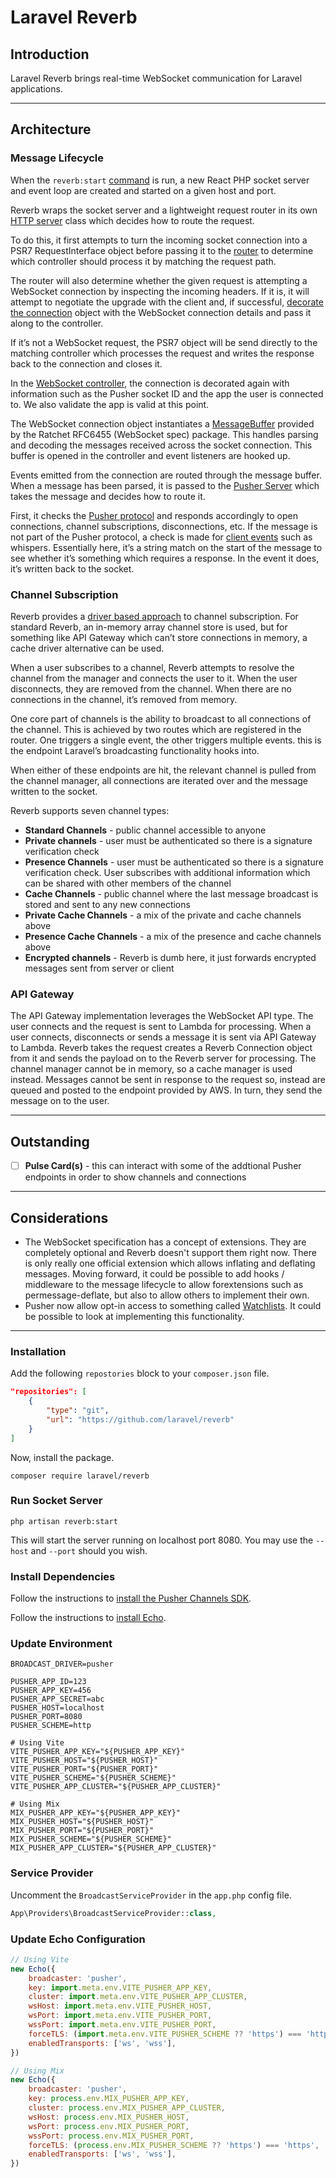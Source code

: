 # Laravel Reverb

## Introduction

Laravel Reverb brings real-time WebSocket communication for Laravel applications.

_____

## Architecture

### Message Lifecycle
When the `reverb:start` [command](https://github.com/laravel/reverb/blob/main/src/Servers/Reverb/Console/Commands/StartServer.php) is run, a new React PHP socket server and event loop are created and started on a given host and port.

Reverb wraps the socket server and a lightweight request router in its own [HTTP server](https://github.com/laravel/reverb/blob/main/src/Http/Server.php) class which decides how to route the request.

To do this, it first attempts to turn the incoming socket connection into a PSR7 RequestInterface object before passing it to the [router](https://github.com/laravel/reverb/blob/main/src/Http/Router.php) to determine which controller should process it by matching the request path.

The router will also determine whether the given request is attempting a WebSocket connection by inspecting the incoming headers. If it is, it will attempt to negotiate the upgrade with the client and, if successful, [decorate the connection](https://github.com/laravel/reverb/blob/main/src/WebSockets/WsConnection.php) object with the WebSocket connection details and pass it along to the controller.

If it’s not a WebSocket request, the PSR7 object will be send directly to the matching controller which processes the request and writes the response back to the connection and closes it.

In the [WebSocket controller](https://github.com/laravel/reverb/blob/main/src/Servers/Reverb/Controller.php), the connection is decorated again with information such as the Pusher socket ID and the app the user is connected to. We also validate the app is valid at this point.

The WebSocket connection object instantiates a [MessageBuffer](https://github.com/ratchetphp/RFC6455/blob/master/src/Messaging/MessageBuffer.php) provided by the Ratchet RFC6455 (WebSocket spec) package. This handles parsing and decoding the messages received across the socket connection. This buffer is opened in the controller and event listeners are hooked up. 

Events emitted from the connection are routed through the message buffer. When a message has been parsed, it is passed to the [Pusher Server](https://github.com/laravel/reverb/blob/main/src/Pusher/Server.php) which takes the message and decides how to route it.

First, it checks the [Pusher protocol](https://github.com/laravel/reverb/blob/main/src/Pusher/Event.php) and responds accordingly to open connections, channel subscriptions, disconnections, etc. If the message is not part of the Pusher protocol, a check is made for [client events](https://github.com/laravel/reverb/blob/main/src/ClientEvent.php) such as whispers. Essentially here, it’s a string match on the start of the message to see whether it’s something which requires a response. In the event it does, it’s written back to the socket.

### Channel Subscription
Reverb provides a [driver based approach](https://github.com/laravel/reverb/tree/main/src/Managers) to channel subscription. For standard Reverb, an in-memory array channel store is used, but for something like API Gateway which can’t store connections in memory, a cache driver alternative can be used.

When a user subscribes to a channel, Reverb attempts to resolve the channel from the manager and connects the user to it. When the user disconnects, they are removed from the channel. When there are no connections in the channel, it’s removed from memory.

One core part of channels is the ability to broadcast to all connections of the channel. This is achieved by two routes which are registered in the router. One triggers a single event, the other triggers multiple events. this is the endpoint Laravel’s broadcasting functionality hooks into.

When either of these endpoints are hit, the relevant channel is pulled from the channel manager, all connections are iterated over and the message written to the socket.

Reverb supports seven channel types:

- **Standard Channels** - public channel accessible to anyone
- **Private channels** - user must be authenticated so there is a signature verification check
- **Presence Channels** - user must be authenticated so there is a signature verification check. User subscribes with additional information which can be shared with other members of the channel
- **Cache Channels** - public channel where the last message broadcast is stored and sent to any new connections
- **Private Cache Channels** - a mix of the private and cache channels above
- **Presence Cache Channels** - a mix of the presence and cache channels above
- **Encrypted channels** - Reverb is dumb here, it just forwards encrypted messages sent from server or client

### API Gateway
The API Gateway implementation leverages the WebSocket API type. The user connects and the request is sent to Lambda for processing. When a user connects, disconnects or sends a message it is sent via API Gateway to Lambda. Reverb takes the request creates a Reverb Connection object from it and sends the payload on to the Reverb server for processing. The channel manager cannot be in memory, so a cache manager is used instead. Messages cannot be sent in response to the request so, instead are queued and posted to the endpoint provided by AWS. In turn, they send the message on to the user.

_____

## Outstanding
- [ ] **Pulse Card(s)** - this can interact with some of the addtional Pusher endpoints in order to show channels and connections

_____

## Considerations
- The WebSocket specification has a concept of extensions. They are completely optional and Reverb doesn't support them right now. There is only really one official extension which allows inflating and deflating messages. Moving forward, it could be possible to add hooks / middleware to the message lifecycle to allow forextensions such as permessage-deflate, but also to allow others to implement their own.
- Pusher now allow opt-in access to something called [Watchlists](https://pusher.com/docs/channels/using_channels/watchlist-events/). It could be possible to look at implementing this functionality.

_____

### Installation

Add the following `repostories` block to your `composer.json` file.

```json
"repositories": [
    {
        "type": "git",
        "url": "https://github.com/laravel/reverb"
    }
]
```

Now, install the package.

```shell
composer require laravel/reverb
```

### Run Socket Server

```shell
php artisan reverb:start
```

This will start the server running on localhost port 8080. You may use the `--host` and `--port` should you wish.

### Install Dependencies

Follow the instructions to [install the Pusher Channels SDK](https://laravel.com/docs/9.x/broadcasting#pusher-channels).

Follow the instructions to [install Echo](https://laravel.com/docs/9.x/broadcasting#client-side-installation).

### Update Environment

```
BROADCAST_DRIVER=pusher

PUSHER_APP_ID=123
PUSHER_APP_KEY=456
PUSHER_APP_SECRET=abc
PUSHER_HOST=localhost
PUSHER_PORT=8080
PUSHER_SCHEME=http

# Using Vite
VITE_PUSHER_APP_KEY="${PUSHER_APP_KEY}"
VITE_PUSHER_HOST="${PUSHER_HOST}"
VITE_PUSHER_PORT="${PUSHER_PORT}"
VITE_PUSHER_SCHEME="${PUSHER_SCHEME}"
VITE_PUSHER_APP_CLUSTER="${PUSHER_APP_CLUSTER}"

# Using Mix
MIX_PUSHER_APP_KEY="${PUSHER_APP_KEY}"
MIX_PUSHER_HOST="${PUSHER_HOST}"
MIX_PUSHER_PORT="${PUSHER_PORT}"
MIX_PUSHER_SCHEME="${PUSHER_SCHEME}"
MIX_PUSHER_APP_CLUSTER="${PUSHER_APP_CLUSTER}"
```

### Service Provider

Uncomment the `BroadcastServiceProvider` in the `app.php` config file.

```php
App\Providers\BroadcastServiceProvider::class,
```

### Update Echo Configuration

```javascript
// Using Vite
new Echo({
    broadcaster: 'pusher',
    key: import.meta.env.VITE_PUSHER_APP_KEY,
    cluster: import.meta.env.VITE_PUSHER_APP_CLUSTER,
    wsHost: import.meta.env.VITE_PUSHER_HOST,
    wsPort: import.meta.env.VITE_PUSHER_PORT,
    wssPort: import.meta.env.VITE_PUSHER_PORT,
    forceTLS: (import.meta.env.VITE_PUSHER_SCHEME ?? 'https') === 'https',
    enabledTransports: ['ws', 'wss'],
})

// Using Mix
new Echo({
    broadcaster: 'pusher',
    key: process.env.MIX_PUSHER_APP_KEY,
    cluster: process.env.MIX_PUSHER_APP_CLUSTER,
    wsHost: process.env.MIX_PUSHER_HOST,
    wsPort: process.env.MIX_PUSHER_PORT,
    wssPort: process.env.MIX_PUSHER_PORT,
    forceTLS: (process.env.MIX_PUSHER_SCHEME ?? 'https') === 'https',
    enabledTransports: ['ws', 'wss'],
})
```